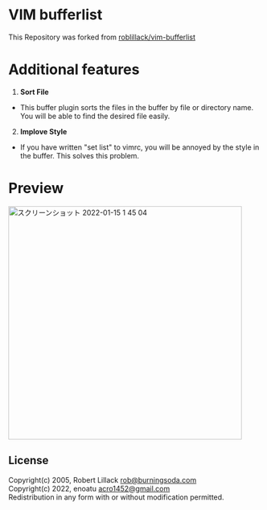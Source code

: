 VIM bufferlist
==============

This Repository was forked from [roblillack/vim-bufferlist](https://github.com/roblillack/vim-bufferlist)

Additional features
============
1. **Sort File**
  - This buffer plugin sorts the files in the buffer by file or directory name.
You will be able to find the desired file easily.
2. **Implove Style**
  - If you have written "set list" to vimrc, you will be annoyed by the style in the buffer.
This solves this problem.

Preview
=======
<img width="464" alt="スクリーンショット 2022-01-15 1 45 04" src="https://user-images.githubusercontent.com/30614453/149552790-a1c86d48-3b02-41aa-a1ee-28c92cbf40d8.png">

License
-------

Copyright(c) 2005, Robert Lillack <rob@burningsoda.com>  
Copyright(c) 2022, enoatu <acro1452@gmail.com>  
Redistribution in any form with or without modification permitted.
